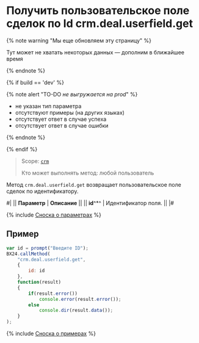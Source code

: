 # Получить пользовательское поле сделок по Id crm.deal.userfield.get

{% note warning "Мы еще обновляем эту страницу" %}

Тут может не хватать некоторых данных — дополним в ближайшее время

{% endnote %}

{% if build == 'dev' %}

{% note alert "TO-DO _не выгружается на prod_" %}

- не указан тип параметра
- отсутствуют примеры (на других языках)
- отсутствует ответ в случае успеха
- отсутствует ответ в случае ошибки

{% endnote %}

{% endif %}

> Scope: [`crm`](../../../scopes/permissions.md)
>
> Кто может выполнять метод: любой пользователь

Метод `crm.deal.userfield.get` возвращает пользовательское поле сделок по идентификатору.

#|
|| **Параметр** | **Описание** ||
|| **id**^*^ | Идентификатор поля. ||
|#

{% include [Сноска о параметрах](../../../../_includes/required.md) %}

## Пример

```js
var id = prompt("Введите ID");
BX24.callMethod(
    "crm.deal.userfield.get",
    {
        id: id
    },
    function(result)
    {
        if(result.error())
            console.error(result.error());
        else
            console.dir(result.data());
    }
);
```

{% include [Сноска о примерах](../../../../_includes/examples.md) %}